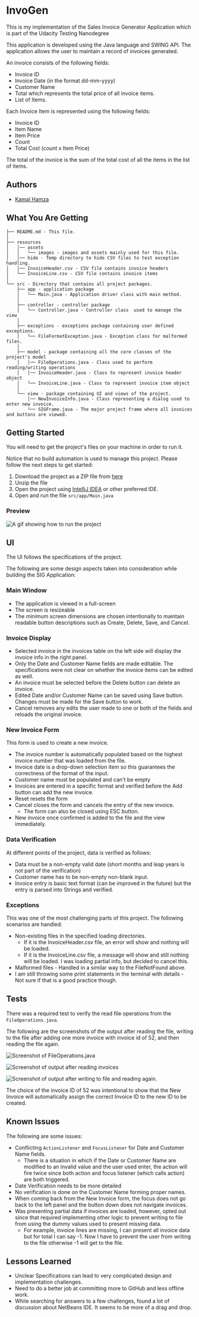 # InvoGen
This is my implementation of the Sales Invoice Generator Application which is part of the Udacity Testing Nanodegree

This application is developed using the Java language and SWING API. The application allows the user to maintain a record of invoices generated.

An invoice consists of the following fields:

* Invoice ID
* Invoice Date (in the format dd-mm-yyyy)
* Customer Name
* Total which represents the total price of all invoice items.
* List of Items.

Each Invoice Item is represented using the following fields:

* Invoice ID
* Item Name
* Item Price
* Count
* Total Cost (count x Item Price)

The total of the invoice is the sum of the total cost of all the items in the list of items.

## Authors
- [Kamal Hamza](https://github.com/kshamza)

## What You Are Getting

```
├── README.md - This file.
│
├── resources
│   │── assets
│   │   └── images - images and assets mainly used for this file.
│   │── hide - Temp directory to hide CSV files to test exception handling.
│   │── InvoiceHeader.csv - CSV file contains invoice headers
│   └── InvoiceLine.csv - CSV file contains invoice items
│
└── src - Directory that contains all project packages.
    ├── app - application package
    │   └── Main.java - Application driver class with main method.
    │
    ├── controller - controller package
    │   └── Controller.java - Controller class  used to manage the view
    │
    ├── exceptions - exceptions package containing user defined exceptions.
    │   └── FileFormatException.java - Exception class for malformed files.
    │
    ├── model - package containing all the core classes of the project's model
    │   │── FileOperations.java - Class used to perform reading/writing operations
    │   │── InvoiceHeader.java - Class to represent invoice header object
    │   └── InvoiceLine.java - Class to represent invoice item object
    │
    └── view - package containing UI and views of the project.
        │── NewInvoiceInfo.java - Class representing a dialog used to enter new invoice.
        └── SIGFrame.java - The major project frame where all invoices and buttons are viewed.
```

## Getting Started

You will need to get the project's files on your machine in order to run it.

Notice that no build automation is used to manage this project. Please follow the next steps to get started:

1. Download the project as a ZIP file from [here](https://github.com/kshamza/InvoGen/archive/refs/heads/main.zip)
2. Unzip the file
3. Open the project using [IntelliJ IDEA](https://www.jetbrains.com/idea/) or other preferred IDE.
4. Open and run the file ```src/app/Main.java```


### Preview
![A gif showing how to run the project](/resources/assets/images/SIG%20Preview_Run%20Project.gif "Starting the project")


## UI

The UI follows the specifications of the project.

The following are some design aspects taken into consideration while building the SIG Application:

### Main Window
* The application is viewed in a full-screen
* The screen is resizeable
* The minimum screen dimensions are chosen intentionally to maintain readable button descriptions such as Create, Delete, Save, and Cancel.

### Invoice Display

* Selected invoice in the invoices table on the left side will display the invoice info in the right panel.
* Only the Date and Customer Name fields are made editable. The specifications were not clear on whether the invoice items can be edited as well.
* An invoice must be selected before the Delete button can delete an invoice.
* Edited Date and/or Customer Name can be saved using Save button. Changes must be made for the Save button to work.
* Cancel removes any edits the user made to one or both of the fields and reloads the original invoice.

### New Invoice Form

This form is used to create a new invoice.

* The invoice number is automatically populated based on the highest invoice number that was loaded from the file.
* Invoice date is a drop-down selection item so this guarantees the correctness of the format of the input.
* Customer name must be populated and can't be empty
* Invoices are entered in a specific format and verified before the Add button can add the new invoice.
* Reset resets the form
* Cancel closes the form and cancels the entry of the new invoice.
  * The form can also be closed using ESC button.
* New invoice once confirmed is added to the file and the view immediately.

### Data Verification

At different points of the project, data is verified as follows:

* Data must be a non-empty valid date (short months and leap years is not part of the verification)
* Customer name has to be non-empty non-blank input.
* Invoice entry is basic text format (can be improved in the future) but the entry is parsed into Strings and verified.

### Exceptions

This was one of the most challenging parts of this project. The following scenarios are handled:

* Non-existing files in the specified loading directories.
    * If it is the InvoiceHeader.csv file, an error will show and nothing will be loaded.
    * If it is the InvoiceLine.csv file, a message will show and still nothing will be loaded. I was loading partial info, but decided to cancel this.
* Malformed files - Handled in a similar way to the FileNotFound above.
* I am still throwing some print statements in the terminal with details - Not sure if that is a good practice though.


## Tests

There was a required test to verify the read file operations from the ```FileOperations.java```.

The following are the screenshots of the output after reading the file, writing to the file after adding one more invoice with invoice id of 
52, and then reading the file again.

![Screenshot of FileOperations.java](/resources/assets/images/main%20testing%20file%20operations.png "FileOperations.java Screenshot")

![Screenshot of output after reading invoices](/resources/assets/images/main%20testing%20file%20operations_output1.png "Reading")

![Screenshot of output after writing to file and reading again.](/resources/assets/images/main%20testing%20file%20operations_output2.png "Writing then Reading")
  
The choice of the invoice ID of 52 was intentional to show that the New Invoice will automatically assign the correct Invoice ID to the new ID to be created.

## Known Issues

The following are some issues:

* Conflicting ```ActionListener``` and ```FocusListener``` for Date and Customer Name fields.
  * There is a situation in which if the Date or Customer Name are modified to an invalid value and the user used enter, the action will fire twice since both action and focus listener (which calls action) are both triggered.
* Date Verification needs to be more detailed
* No verification is done on the Customer Name forming proper names.
* When coming back from the New Invoice form, the focus does not go back to the left panel and the button down does not navigate invoices.
* Was presenting partial data if invoices are loaded, however, opted out since that required implementing other logic to prevent writing to file from using the dummy values used to present missing data.
  * For example, invoice lines are missing, I can present all invoice data but for total I can say -1. Now I have to prevent the user from writing to the file otherwise -1 will get to the file.


## Lessons Learned
* Unclear Specifications can lead to very complicated design and implementation challenges.
* Need to do a better job at committing more to GitHub and less offline work.
* While searching for answers to a few challenges, found a lot of discussion about NetBeans IDE. It seems to be more of a drag and drop.
